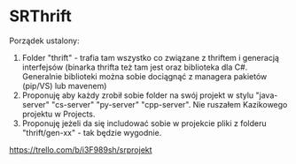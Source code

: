 SRThrift
========

Porządek ustalony:

1) Folder "thrift" - trafia tam wszystko co związane z thriftem i generacją interfejsów (binarka thrifta też tam jest oraz biblioteka dla C#. Generalnie biblioteki można sobie dociągnąć z managera pakietów (pip/VS) lub mavenem)
2) Proponuję aby każdy zrobił sobie folder na swój projekt w stylu "java-server" "cs-server" "py-server" "cpp-server". Nie ruszałem Kazikowego projektu w Projects.
3) Proponuję jeżeli da się includować sobie w projekcie pliki z folderu "thrift/gen-xx" - tak będzie wygodnie.

https://trello.com/b/i3F989sh/srprojekt

